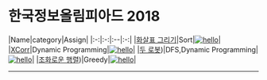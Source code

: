 
# 한국정보올림피아드 2018



|Name|category|Assign|
|:-:|:-:|:--|:-:|
|[화살표 그리기]()|Sort|[![hello](https://img.shields.io/static/v1?label=&message=Jungin&color=blue&style=flat)](#a)|
|[XCorr]()|Dynamic Programming|[![hello](https://img.shields.io/static/v1?label=&message=Yujin&color=blue&style=flat)](#a)|
|[두 로봇]())|DFS,Dynamic Programming|[![hello](https://img.shields.io/static/v1?label=&message=Minjoon&color=blue&style=flat)](#a)|
|[조화로운 행렬]())|Greedy|[![hello](https://img.shields.io/static/v1?label=&message=Bumjin&color=blue&style=flat)](#a)|


---